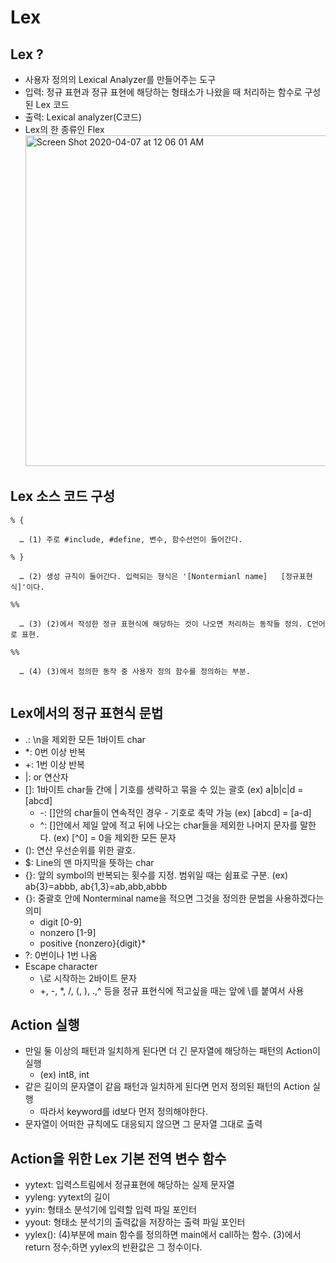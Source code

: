 # Lex
## Lex ?
- 사용자 정의의 Lexical Analyzer를 만들어주는 도구
- 입력: 정규 표현과 정규 표현에 해당하는 형태소가 나왔을 때 처리하는 함수로 구성된 Lex 코드
- 출력: Lexical analyzer(C코드)
- Lex의 한 종류인 Flex<br>
  <img width="529" alt="Screen Shot 2020-04-07 at 12 06 01 AM" src="https://user-images.githubusercontent.com/40483081/78573394-a6937b00-7863-11ea-9a59-cc8da06c4958.png">

## Lex 소스 코드 구성

```
% {

  … (1) 주로 #include, #define, 변수, 함수선언이 들어간다.
  
% }

  … (2) 생성 규칙이 들어간다. 입력되는 형식은 '[Nontermianl name]	[정규표현식]'이다.
  
%%
  
  … (3) (2)에서 작성한 정규 표현식에 해당하는 것이 나오면 처리하는 동작들 정의. C언어로 표현.
  
%%

  … (4) (3)에서 정의한 동작 중 사용자 정의 함수를 정의하는 부분.
  
```

## Lex에서의 정규 표현식 문법
- .: \n을 제외한 모든 1바이트 char
- *: 0번 이상 반복
- +: 1번 이상 반복
- |: or 연산자
- []: 1바이트 char들 간에 | 기호를 생략하고 묶을 수 있는 괄호 (ex) a|b|c|d = [abcd]
	- -: []안의 char들이 연속적인 경우 - 기호로 축약 가능 (ex) [abcd] = [a-d]
	- ^: []안에서 제일 앞에 적고 뒤에 나오는 char들을 제외한 나머지 문자를 말한다. (ex) [^0] = 0을 제외한 모든 문자
- (): 연산 우선순위를 위한 괄호. 
- $: Line의 맨 마지막을 뜻하는 char
- {}: 앞의 symbol의 반복되는 횟수를 지정. 범위일 때는 쉼표로 구분. (ex) ab{3}=abbb, ab{1,3}=ab,abb,abbb
- {}: 중괄호 안에 Nonterminal name을 적으면 그것을 정의한 문법을 사용하겠다는 의미
	- digit	[0-9]
	- nonzero	[1-9]
	- positive	{nonzero}{digit}*
- ?: 0번이나 1번 나옴
- Escape character
	- \로 시작하는 2바이트 문자
	- +, -, *, /, (, ), .,^ 등을 정규 표현식에 적고싶을 때는 앞에 \를 붙여서 사용

## Action 실행
- 만일 둘 이상의 패턴과 일치하게 된다면 더 긴 문자열에 해당하는 패턴의 Action이 실행
	- (ex) int8, int
- 같은 길이의 문자열이 같음 패턴과 일치하게 된다면 먼저 정의된 패턴의 Action 실행
	- 따라서 keyword를 id보다 먼저 정의해야한다.
- 문자열이 어떠한 규칙에도 대응되지 않으면 그 문자열 그대로 출력

## Action을 위한 Lex 기본 전역 변수 함수
- yytext: 입력스트림에서 정규표현에 해당하는 실제 문자열
- yyleng: yytext의 길이
- yyin: 형태소 분석기에 입력할 입력 파일 포인터
- yyout: 형태소 분석기의 출력값을 저장하는 출력 파일 포인터
- yylex(): (4)부분에 main 함수를 정의하면 main에서 call하는 함수. (3)에서 return 정수;하면 yylex의 반환값은 그 정수이다.
